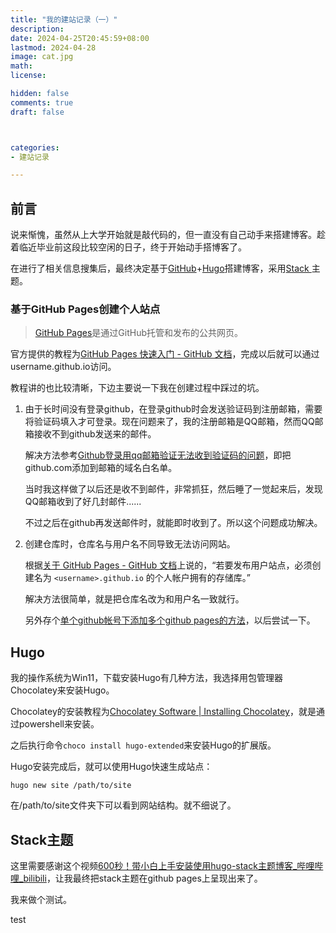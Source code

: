 ```yaml
---
title: "我的建站记录（一）"
description: 
date: 2024-04-25T20:45:59+08:00
lastmod: 2024-04-28
image: cat.jpg
math: 
license: 

hidden: false
comments: true
draft: false



categories:
- 建站记录

---
```


## 前言

说来惭愧，虽然从上大学开始就是敲代码的，但一直没有自己动手来搭建博客。趁着临近毕业前这段比较空闲的日子，终于开始动手搭博客了。

在进行了相关信息搜集后，最终决定基于[GitHub](https://github.com/)+[Hugo](https://gohugo.io/)搭建博客，采用[Stack ](https://stack.jimmycai.com/)主题。

### 基于GitHub Pages创建个人站点

> [GitHub Pages](https://pages.github.com/)是通过GitHub托管和发布的公共网页。

官方提供的教程为[GitHub Pages 快速入门 - GitHub 文档](https://docs.github.com/zh/pages/quickstart)，完成以后就可以通过username.github.io访问。

教程讲的也比较清晰，下边主要说一下我在创建过程中踩过的坑。

1. 由于长时间没有登录github，在登录github时会发送验证码到注册邮箱，需要将验证码填入才可登录。现在问题来了，我的注册邮箱是QQ邮箱，然而QQ邮箱接收不到github发送来的邮件。
   
   解决方法参考[Github登录用qq邮箱验证无法收到验证码的问题](https://www.bilibili.com/read/cv9269819/)，即把github.com添加到邮箱的域名白名单。
   
   当时我这样做了以后还是收不到邮件，非常抓狂，然后睡了一觉起来后，发现QQ邮箱收到了好几封邮件......
   
   不过之后在github再发送邮件时，就能即时收到了。所以这个问题成功解决。

2. 创建仓库时，仓库名与用户名不同导致无法访问网站。
   
   根据[关于 GitHub Pages - GitHub 文档](https://docs.github.com/zh/pages/getting-started-with-github-pages/about-github-pages)上说的，“若要发布用户站点，必须创建名为 `<username>.github.io` 的个人帐户拥有的存储库。”
   
   解决方法很简单，就是把仓库名改为和用户名一致就行。
   
   另外存个[单个github帐号下添加多个github pages的方法](https://zhuanlan.zhihu.com/p/143298650)，以后尝试一下。

## Hugo

我的操作系统为Win11，下载安装Hugo有几种方法，我选择用包管理器Chocolatey来安装Hugo。

Chocolatey的安装教程为[Chocolatey Software | Installing Chocolatey](https://chocolatey.org/install)，就是通过powershell来安装。

之后执行命令`choco install hugo-extended`来安装Hugo的扩展版。

Hugo安装完成后，就可以使用Hugo快速生成站点：

```shell
hugo new site /path/to/site
```

在/path/to/site文件夹下可以看到网站结构。就不细说了。

## Stack主题

这里需要感谢这个视频[600秒！带小白上手安装使用hugo-stack主题博客_哔哩哔哩_bilibili](https://www.bilibili.com/video/BV15f4y157a6/?spm_id_from=333.1350.jump_directly)，让我最终把stack主题在github pages上呈现出来了。

我来做个测试。

test